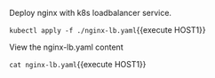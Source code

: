 Deploy nginx with k8s loadbalancer service.

`kubectl apply -f ./nginx-lb.yaml`{{execute HOST1}}


View the nginx-lb.yaml content

`cat nginx-lb.yaml`{{execute HOST1}}
